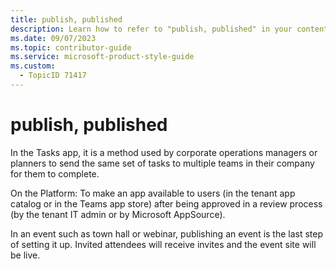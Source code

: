 ```yaml
---
title: publish, published
description: Learn how to refer to "publish, published" in your content.
ms.date: 09/07/2023
ms.topic: contributor-guide
ms.service: microsoft-product-style-guide
ms.custom:
  - TopicID 71417
---
```



# publish, published

In the Tasks app, it is a method used by corporate operations managers or planners to send the same set of tasks to multiple teams in their company for them to complete.

On the Platform: To make an app available to users (in the tenant app catalog or in the Teams app store) after being approved in a review process (by the tenant IT admin or by Microsoft AppSource).

In an event such as town hall or webinar, publishing an event is the last step of setting it up. Invited attendees will receive invites and the event site will be live.

